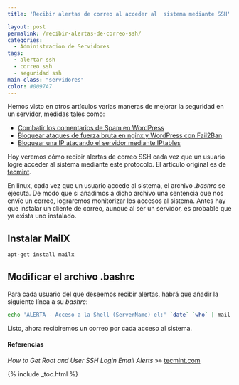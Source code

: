 ```yaml
---
title: 'Recibir alertas de correo al acceder al  sistema mediante SSH'

layout: post
permalink: /recibir-alertas-de-correo-ssh/
categories:
  - Administracion de Servidores
tags:
  - alertar ssh
  - correo ssh
  - seguridad ssh
main-class: "servidores"
color: #0097A7
---
```

Hemos visto en otros artículos varias maneras de mejorar la seguridad en un servidor, medidas tales como:

  * [Combatir los comentarios de Spam en WordPress][1]
  * [Bloquear ataques de fuerza bruta en nginx y WordPress con Fail2Ban][2]
  * [Bloquear una IP atacando el servidor mediante IPtables][3]

Hoy veremos cómo recibir alertas de correo SSH cada vez que un usuario logre acceder al sistema mediante este protocolo. El artículo original es de <a href="http://www.tecmint.com" title="TecMint" target="_blank">tecmint</a>.

<!--ad-->

En linux, cada vez que un usuario accede al sistema, el archivo *.bashrc* se ejecuta. De modo que si añadimos a dicho archivo una sentencia que nos envíe un correo, lograremos monitorizar los accesos al sistema. Antes hay que instalar un cliente de correo, aunque al ser un servidor, es probable que ya exista uno instalado.

## Instalar MailX

```bash
apt-get install mailx

```

## Modificar el archivo .bashrc

Para cada usuario del que deseemos recibir alertas, habrá que añadir la siguiente línea a su *bashrc*:

```bash
echo 'ALERTA - Acceso a la Shell (ServerName) el:' `date` `who` | mail -s "Alerta: Acceso shell de `who | cut -d'(' -f2 | cut -d')' -f1`" correo@electrónico.com

```

Listo, ahora recibiremos un correo por cada acceso al sistema.

#### Referencias

*How to Get Root and User SSH Login Email Alerts* »» <a href="http://www.tecmint.com/get-root-ssh-login-email-alerts-in-linux" target="_blank">tecmint.com</a>



 [1]: https://elbauldelprogramador.com/combatir-los-comentarios-de-spam-en-wordpress/ "Combatir los comentarios de spam en WordPress"
 [2]: https://elbauldelprogramador.com/bloquear-ataques-de-fuerza-bruta-en-nginx-y-wordpress-con-fail2ban/ "Bloquear ataques de fuerza bruta en Nginx y WordPress con Fail2Ban"
 [3]: https://elbauldelprogramador.com/bloquear-una-ip-atacanto-el-servidor-mediante-iptables/ "Bloquear una IP atacando el servidor mediante iptables"

{% include _toc.html %}
